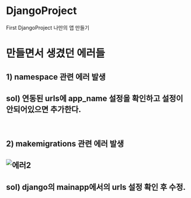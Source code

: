 # DjangoProject
First DjangoProject
나만의 앱 만들기

# 만들면서 생겼던 에러들
## 1) namespace 관련 에러 발생
## sol) 연동된 urls에 app_name 설정을 확인하고 설정이 안되어있으면 추가한다.

<br>

## 2) makemigrations 관련 에러 발생
## ![에러2](https://user-images.githubusercontent.com/78336335/146772335-713231b6-0a36-49e7-8f7d-9454c8019f45.png)
## sol) django의 mainapp에서의 urls 설정 확인 후 수정.

<br>
